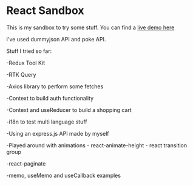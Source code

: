 # React Sandbox

This is my sandbox to try some stuff. You can find a [live demo here](https://some-sandbox.netlify.app/)

I've used dummyjson API and poke API.

Stuff I tried so far:

-Redux Tool Kit

-RTK Query

-Axios library to perform some fetches

-Context to build auth functionality

-Context and useReducer to build a shopping cart

-i18n to test multi language stuff

-Using an express.js API made by myself

-Played around with animations - react-animate-height - react transition group

-react-paginate

-memo, useMemo and useCallback examples
